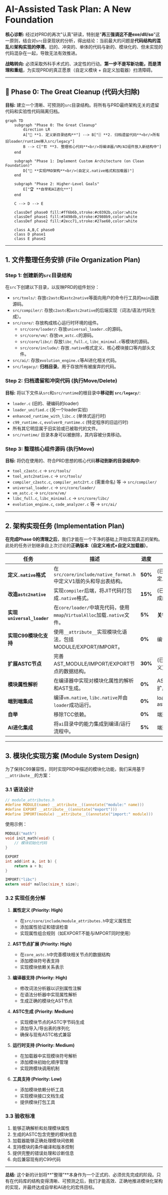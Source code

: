 # AI-Assisted Task Plan: A New Foundation

**核心诊断:** 经过对PRD的再次"认真"研读，特别是"**再三强调这不是exe/dll/so**"这一原则，结合对`src`目录现状的分析，得出结论：当前最大的问题是**代码结构的混乱**和**架构实现的停滞**。旧的、冲突的、单体的代码与新的、模块化的、但未实现的代码混杂在一起，导致无法有效推进。

**战略转向:** 必须采取外科手术式的、决定性的行动。**第一步不是写新功能，而是清理和重组**，为实现PRD的真正愿景（自定义模块 + 自定义加载器）扫清障碍。

---
## 🚨 **Phase 0: The Great Cleanup (代码大扫除)**

**目标:** 建立一个清晰、可预测的`src`目录结构。将所有与PRD最终架构无关的遗留代码和实验性代码隔离归档。

```mermaid
graph TD
    subgraph "Phase 0: The Great Cleanup"
        direction LR
        A["🧹 **1. 定义新目录结构**"] --> B["🗄️ **2. 归档遗留代码**<br/>所有旧loader/runtime移入src/legacy"]
        B --> C["🏗️ **3. 整理核心代码**<br/>将编译器/VM/AI组件放入新结构中"]
    end

    subgraph "Phase 1: Implement Custom Architecture (on Clean Foundation)"
        D["🚀 **实现PRD架构**<br/>(自定义.native格式和加载器)"]
    end
    
    subgraph "Phase 2: Higher-Level Goals"
        E["🏆 **自举和AI进化**"]
    end

    C --> D --> E
    
    classDef phase0 fill:#ff6b6b,stroke:#c0392b,color:white
    classDef phase1 fill:#3498db,stroke:#2980b9,color:white
    classDef phase2 fill:#2ecc71,stroke:#27ae60,color:white
    
    class A,B,C phase0
    class D phase1
    class E phase2
```
---

## 1. 文件整理任务安排 (File Organization Plan)

### **Step 1: 创建新的`src`目录结构**
在`src`下创建以下目录，以反映PRD的组件划分：
- `src/tools/`: 存放`c2astc`和`astc2native`等面向用户的命令行工具的`main`函数源码。
- `src/compiler/`: 存放`c2astc`和`astc2native`的后端实现（词法/语法/代码生成）。
- `src/core/`: 存放构成核心运行时环境的组件。
  - `src/core/loader/`: 存放`universal_loader.c`的源码。
  - `src/core/vm/`: 存放`vm_astc.c`的源码。
  - `src/core/libc/`: 存放`libc_full.c`, `libc_minimal.c`等模块的源码。
  - `src/core/include/`: 存放`.native`格式定义、核心模块接口等内部头文件。
- `src/ai/`: 存放`evolution_engine.c`等AI进化相关代码。
- `src/legacy/`: **归档目录**。用于存放所有被废弃的代码。

### **Step 2: 归档遗留和冲突代码 (执行Move/Delete)**
**目标:** 将以下文件从`src`和`src/runtime`的根目录中**移动到 `src/legacy/`**:
- `loader.c` (旧的、硬编码的loader)
- `loader_unified.c` (另一个loader实验)
- `enhanced_runtime_with_libc.c` (单体式运行时)
- `c99_runtime.c`, `evolver0_runtime.c` (特定程序的旧运行时)
- 所有其它明显属于旧实验或已被取代的文件。
- `src/runtime/` 目录本身可以被删除，其内容被分类移动。

### **Step 3: 整理核心组件源码 (执行Move)**
**目标:** 将仍在使用的、符合PRD思想的核心代码**移动到新的目录结构中**:
- `tool_c2astc.c` -> `src/tools/`
- `tool_astc2native.c` -> `src/tools/`
- `compiler_c2astc.c`, `compiler_astc2rt.c` (需重命名) 等 -> `src/compiler/`
- `universal_loader.c` -> `src/core/loader/`
- `vm_astc.c` -> `src/core/vm/`
- `libc_full.c`, `libc_minimal.c` -> `src/core/libc/`
- `evolution_engine.c`, `code_analyzer.c` 等 -> `src/ai/`

---

## 2. 架构实现任务 (Implementation Plan)

**在完成Phase 0的清理之后**，我们才能在一个干净的基础上开始实现真正的架构。此处的任务计划继承自上次讨论的**正确版本（自定义格式+自定义加载器）**。

| 任务 | 描述 | 进度 | 依赖 |
| --- | --- | --- | --- |
| **定义`.native`格式** | 在`src/core/include/native_format.h`中定义V1版的头和导出表结构。 | **50%** | (已在讨论中定义) |
| **改造`astc2native`** | 实现`compiler`后端，将JIT代码打包成`.native`格式。 | **15%** | (已有代码生成能力) |
| **实现`universal_loader`** | 在`core/loader/`中填充代码，使用`mmap`/`VirtualAlloc`加载`.native`文件。 | **5%** | **关键瓶颈** |
| **实现C99模块化支持** | 使用`__attribute__`实现模块化语法，包括MODULE/EXPORT/IMPORT。 | **0%** | 编译器支持 |
| **扩展ASTC节点** | 完善AST_MODULE/IMPORT/EXPORT节点的数据结构。 | **30%** | (已有基础定义) |
| **模块属性解析** | 在编译器中实现对模块化属性的解析和AST生成。 | **0%** | ASTC节点扩展 |
| **端到端集成** | 编译`vm.native`, `libc.native`并由`loader`成功运行。 | **0%** | loader, astc2native |
| **自举** | 移除TCC依赖。 | **0%** | 端到端集成 |
| **AI进化集成** | 将`ai`目录中的能力集成到编译/运行流程中。 | **5%** | 端到端集成 |

---

## 3. 模块化实现方案 (Module System Design)

为了保持C99兼容性，同时实现PRD中描述的模块化功能，我们采用基于`__attribute__`的方案：

### 3.1 语法设计

```c
// module_attributes.h
#define MODULE(name) __attribute__((annotate("module:" name)))
#define EXPORT __attribute__((annotate("export")))
#define IMPORT(module) __attribute__((annotate("import:" module)))
```

使用示例：
```c
MODULE("math")
void init_math(void) {
    // 模块初始化代码
}

EXPORT
int add(int a, int b) {
    return a + b;
}

IMPORT("libc")
extern void* malloc(size_t size);
```

### 3.2 实现任务分解

1. **属性定义 (Priority: High)**
   - 在`src/core/include/module_attributes.h`中定义属性宏
   - 添加属性验证和错误检查
   - 实现属性组合规则（如EXPORT不能与IMPORT同时使用）

2. **AST节点扩展 (Priority: High)**
   - 在`core_astc.h`中完善模块相关节点的数据结构
   - 添加模块符号表支持
   - 实现模块依赖关系表示

3. **编译器支持 (Priority: High)**
   - 修改词法分析器以识别属性注解
   - 在语法分析器中实现属性解析
   - 生成正确的模块化AST节点

4. **ASTC生成 (Priority: Medium)**
   - 实现模块节点的ASTC字节码生成
   - 添加导入/导出表的序列化
   - 确保与现有ASTC格式兼容

5. **运行时支持 (Priority: Medium)**
   - 在加载器中实现模块符号解析
   - 添加模块初始化顺序管理
   - 实现跨模块调用机制

6. **工具支持 (Priority: Low)**
   - 添加模块依赖分析工具
   - 实现模块接口文档生成
   - 提供模块打包工具

### 3.3 验收标准

1. 能够正确解析和处理模块属性
2. 生成的ASTC包含完整的模块信息
3. 加载器能够正确处理模块间依赖
4. 支持模块的条件编译和版本控制
5. 提供完整的错误处理和诊断信息
6. 向后兼容现有的C99代码

---

**总结:** 这个新的计划将**"整理"**本身作为一个正式的、必须优先完成的阶段。只有在代码库的结构变得清晰、可预测之后，我们才能高效、正确地推进模块化架构的实现，并最终达成自举和AI进化的宏伟目标。 